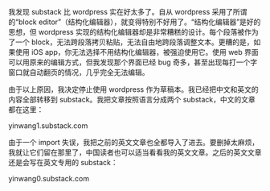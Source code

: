 
<span>我发现 substack 比 wordpress 实在好太多了。自从 wordpress 采用了所谓的“block editor”（结构化编辑器），就变得特别不好用了。“结构化编辑器”是好的思想，但 wordpress 实现的结构化编辑器却是非常糟糕的设计。每个段落被作为了一个 block，无法跨段落拷贝粘贴，无法自由地跨段落调整文本。更糟的是，如果使用 iOS app，你无法选择不用结构化编辑器，被强迫使用它。使用 web 界面可以用原来的编辑方式，但我发现那个界面已经 bug 奇多，甚至出现每打一个字窗口就自动翻页的情况，几乎完全无法编辑。</span>

<span>由于以上原因，我决定停止使用 wordpress 作为草稿本。我已经把中文和英文的内容全部转移到 substack。我把文章按照语言分成两个 substack，中文的文章都在这里：</span>

<span>yinwang1.substack.com</span>

<span>由于一个 import 失误，我把之前的英文文章也全都导入了进去。要删掉太麻烦，我就让它们留在那里了，中国读者也可以适当看看我的英文文章。之后的英文文章还是会写在英文专用的 substack：</span>

<span>yinwang0.substack.com</span>
